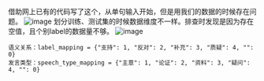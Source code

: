 借助网上已有的代码写了这个，从单句输入开始，但是用我们的数据的时候存在问题。
![image](https://github.com/Fun4U321/Transformer_Classifier/assets/165357065/871cf807-5295-4f7d-8467-2c6b4e024c6c)
划分训练、测试集的时候数据维度不一样。排查时发现是因为存在空值，且个别label的数据量不够。
![image](https://github.com/Fun4U321/Transformer_Classifier/assets/165357065/6b0d688d-5c90-445f-8b95-f46f60ec4885)

    语义关系：label_mapping = {"支持": 1, "反对": 2, "补充": 3, "质疑": 4, "": 0}
    发言类型：speech_type_mapping = {"主意": 1, "论证": 2, "资料": 3, "疑问": 4, "": 0}
